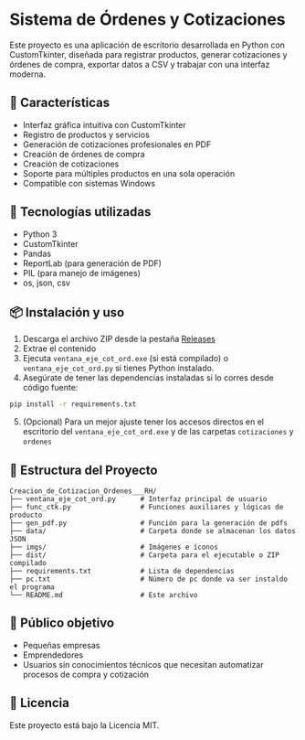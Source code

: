 # Sistema de Órdenes y Cotizaciones

Este proyecto es una aplicación de escritorio desarrollada en Python con CustomTkinter, diseñada para registrar productos, generar cotizaciones y órdenes de compra, exportar datos a CSV y trabajar con una interfaz moderna.

## 🧩 Características
- Interfaz gráfica intuitiva con CustomTkinter
- Registro de productos y servicios
- Generación de cotizaciones profesionales en PDF
- Creación de órdenes de compra
- Creación de cotizaciones
- Soporte para múltiples productos en una sola operación
- Compatible con sistemas Windows

## 🚀 Tecnologías utilizadas
- Python 3
- CustomTkinter
- Pandas
- ReportLab (para generación de PDF)
- PIL (para manejo de imágenes)
- os, json, csv

## 📦 Instalación y uso

1. Descarga el archivo ZIP desde la pestaña [Releases](https://github.com/Migui173/Creacion_de_Cotizacion_Ordenes___RH/releases)
2. Extrae el contenido
3. Ejecuta `ventana_eje_cot_ord.exe` (si está compilado) o `ventana_eje_cot_ord.py` si tienes Python instalado.
4. Asegúrate de tener las dependencias instaladas si lo corres desde código fuente:

```bash
pip install -r requirements.txt
```
5. (Opcional) Para un mejor ajuste tener los accesos directos en el escritorio del `ventana_eje_cot_ord.exe` y de las carpetas `cotizaciones` y `ordenes`

## 📁 Estructura del Proyecto

```
Creacion_de_Cotizacion_Ordenes___RH/
├── ventana_eje_cot_ord.py      # Interfaz principal de usuario
├── func_ctk.py                 # Funciones auxiliares y lógicas de producto
├── gen_pdf.py                  # Función para la generación de pdfs
├── data/                       # Carpeta donde se almacenan los datos JSON
├── imgs/                       # Imágenes e íconos
├── dist/                       # Carpeta para el ejecutable o ZIP compilado
├── requirements.txt            # Lista de dependencias
├── pc.txt                      # Número de pc donde va ser instaldo el programa
└── README.md                   # Este archivo
```

## 👥 Público objetivo
- Pequeñas empresas
- Emprendedores
- Usuarios sin conocimientos técnicos que necesitan automatizar procesos de compra y cotización

## 📃 Licencia
Este proyecto está bajo la Licencia MIT.
